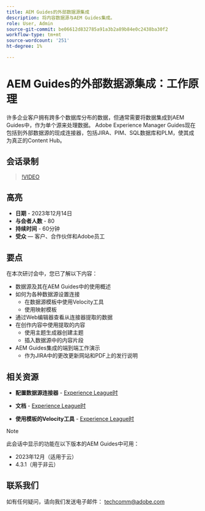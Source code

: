 ```yaml
---
title: AEM Guides的外部数据源集成
description: 将内容数据源与AEM Guides集成。
role: User, Admin
source-git-commit: be06612d832785a91a3b2a89b84e0c2438ba30f2
workflow-type: tm+mt
source-wordcount: '251'
ht-degree: 1%

---
```


# AEM Guides的外部数据源集成：工作原理

许多企业客户拥有跨多个数据库分布的数据，但通常需要将数据集成到AEM Guides中，作为单个源来处理数据。
Adobe Experience Manager Guides现在包括到外部数据源的现成连接器，包括JIRA、PIM、SQL数据库和PLM，使其成为真正的Content Hub。


## 会话录制

>[!VIDEO](https://video.tv.adobe.com/v/3426542/datasources-aem-guides)

## 高亮

- **日期** - 2023年12月14日
- **与会者人数** - 80
- **持续时间** - 60分钟
- **受众**  — 客户、合作伙伴和Adobe员工

## 要点

在本次研讨会中，您已了解以下内容：
- 数据源及其在AEM Guides中的使用概述
- 如何为各种数据源设置连接
   - 在数据源模板中使用Velocity工具
   - 使用映射模板
- 通过Web编辑器查看从连接器提取的数据
- 在创作内容中使用提取的内容
   - 使用主题生成器创建主题
   - 插入数据源中的内容片段
- AEM Guides集成的端到端工作演示
   - 作为JIRA中的更改更新网站和PDF上的发行说明


## 相关资源

- **配置数据源连接器** - [Experience League时](https://experienceleague.adobe.com/docs/experience-manager-guides/using/install-guide/cs-ig/web-editor-configs-cs/conf-data-source-connector-tools.html?lang=en)

- **文档** - [Experience League时](https://experienceleague.adobe.com/docs/experience-manager-guides/using/user-guide/author-content/create-preview-topics/author-content-aem-guides/work-with-web-editor/web-editor-content-snippet.html)

- **使用模板的Velocity工具** - [Experience League时](https://experienceleague.adobe.com/docs/experience-manager-guides/using/user-guide/author-content/create-preview-topics/author-content-aem-guides/work-with-web-editor/web-editor-content-snippet.html?lang=en#use-velocity-tools)



>[!NOTE]
>
> 此会话中显示的功能在以下版本的AEM Guides中可用：
> - 2023年12月（适用于云）
> - 4.3.1（用于非云）



## 联系我们

如有任何疑问，请向我们发送电子邮件： <techcomm@adobe.com>
